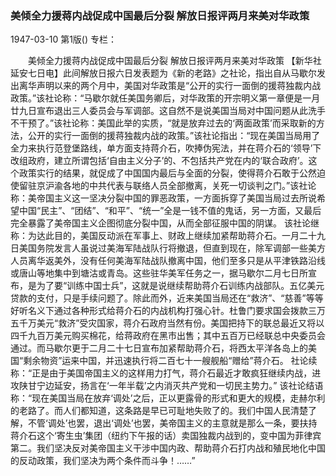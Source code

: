 ### 美倾全力援蒋内战促成中国最后分裂  解放日报评两月来美对华政策

1947-03-10
第1版()
专栏：

　　美倾全力援蒋内战促成中国最后分裂
    解放日报评两月来美对华政策
    【新华社延安七日电】此间解放日报六日发表题为《新的老路》之社论，指出自从马歇尔发出离华声明以来的两个月中，美国对华政策是“公开的实行一面倒的援蒋独裁内战政策。”该社论称：“马歇尔就任美国务卿后，对华政策的开宗明义第一章便是一月廿九日宣布退出三人委员会与军调部。这自然不是说美国当局对中国问题从此洗手不干预了。”该社论称：美国此举的实质，“就是放弃过去的‘两面政策’而采取新的方法，公开的实行一面倒的援蒋独裁内战的政策。”该社论指出：“现在美国当局用了全力来执行范登堡路线，单方面支持蒋介石，吹捧伪宪法，并在蒋介石的‘领导’下改组政府，建立所谓包括‘自由主义分子’的、不包括共产党在内的‘联合政府’。这个政策实行的结果，就促成了中国国内最后与全面的分裂，使得蒋介石敢于公然迫使留驻京沪渝各地的中共代表与联络人员全部撤离，关死一切谈判之门。”该社论称：美帝国主义这一坚决分裂中国的罪恶政策，一方面拆穿了美国当局过去所说希望中国“民主”、“团结”、“和平”、“统一”全是一钱不值的鬼话，另一方面，又最后完全暴露了美帝国主义企图彻底分裂中国，从而全部征服中国的阴谋。
    该社论继称：为达此目的，美国反动派在军事上、财政上继续加紧帮助蒋介石。一月二十九日美国务院发言人虽说过美海军陆战队行将撤退，但直到现在，除军调部一些美方人员离华返美外，没有任何美海军陆战队撤离中国，他们至多只是从平津铁路沿线或唐山等地集中到塘沽或青岛。这些驻华美军任务之一，据马歇尔二月七日所宣布，是为了要“训练中国士兵”，这就是说继续帮助蒋介石训练内战部队。五亿美元贷款的支付，只是手续问题了。除此而外，近来美国当局还在“救济”、“慈善”等等好听名义下通过各种形式给蒋介石的内战机构打强心针。杜鲁门要求国会拨款三万五千万美元“救济”受灾国家，蒋介石政府当然有份。美国把持下的联总最近又将以四千九百万美元购买棉花，给蒋政府在黑市出售；其中五百万已经联总中央委员会通过。而马歇尔更于二月二十七日宣布加紧帮助蒋介石，将西太平洋各岛上的美国“剩余物资”运来中国，并迅速执行将二百七十一艘舰船“赠给”蒋介石。
    社论续称：“正是由于美国帝国主义的这样用力打气，蒋介石最近才敢疯狂继续内战，进攻陕甘宁边延安，扬言在‘一年半载’之内消灭共产党和一切民主势力。”
    该社论结语称：“现在美国当局在放弃‘调处’之后，正以更露骨的形式和更大的规模，走赫尔利的老路了。而人们都知道，这条路是早已可耻地失败了的。我们中国人民清楚了解，不管‘调处’也罢，退出‘调处’也罢，美帝国主义的主意就是那么一条，要扶持蒋介石这个‘寄生虫’集团（纽约下午报的话）卖国独裁内战到的，变中国为菲律宾第二。我们坚决反对美帝国主义干涉中国内政、帮助蒋介石打内战和殖民地化中国的反动政策，我们坚决为两个条件而斗争！……”
